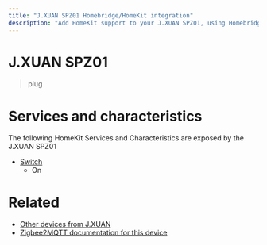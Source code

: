 ```yaml
---
title: "J.XUAN SPZ01 Homebridge/HomeKit integration"
description: "Add HomeKit support to your J.XUAN SPZ01, using Homebridge, Zigbee2MQTT and homebridge-z2m."
---
```

<!---
This file has been GENERATED using src/docgen/docgen.ts
DO NOT EDIT THIS FILE MANUALLY!
-->
# J.XUAN SPZ01
> plug


# Services and characteristics
The following HomeKit Services and Characteristics are exposed by
the J.XUAN SPZ01

* [Switch](../../switch.md)
  * On


# Related
* [Other devices from J.XUAN](../index.md#j_xuan)
* [Zigbee2MQTT documentation for this device](https://www.zigbee2mqtt.io/devices/SPZ01.html)